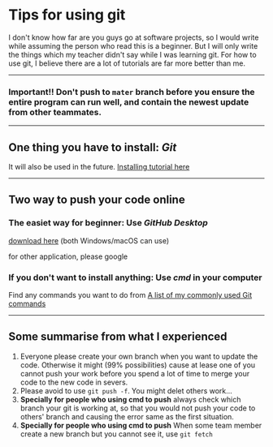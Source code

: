 # Tips for using git  

I don't know how far are you guys go at software projects, so I would write while assuming the person who read this is a beginner. 
But I will only write the things which my teacher didn't say while I was learning git. For how to use git, I believe there are a lot of tutorials are far more better than me.

---

### **Important!!** Don't push to `mater` branch before you ensure the entire program can run well, and contain the newest update from other teammates.

---

## One thing you have to install: *Git*

It will also be used in the future.
[Installing tutorial here](https://git-scm.com/book/en/v2/Getting-Started-Installing-Git)

---

## Two way to push your code online  

### The easiet way for beginner: Use *GitHub Desktop*  

[download here](https://desktop.github.com/) (both Windows/macOS can use)

for other application, please google

### If you don't want to install anything: Use *cmd* in your computer

Find any commands you want to do from [A list of my commonly used Git commands](https://github.com/joshnh/Git-Commands)

---

## Some summarise from what I experienced

1. Everyone please create your own branch when you want to update the code. Otherwise it might (99% possibilities) cause at lease one of you cannot push your work before you spend a lot of time to merge your code to the new code in severs.
2. Please avoid to use `git push -f`. You might delet others work...
3. **Specially for people who using cmd to push** always check which branch your git is working at, so that you would not push your code to others' branch and causing the error same as the first situation.
4. **Specially for people who using cmd to push** When some team member create a new branch but you cannot see it, use `git fetch`
